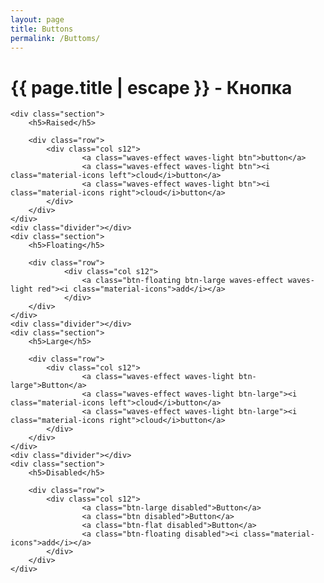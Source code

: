 ```yaml
---
layout: page
title: Buttons
permalink: /Buttoms/
---
```


<div class="container">
    <h1 class="page-title">{{ page.title | escape }} - Кнопка</h1>

    <div class="section">
        <h5>Raised</h5> 

        <div class="row">
            <div class="col s12">
                    <a class="waves-effect waves-light btn">button</a>
                    <a class="waves-effect waves-light btn"><i class="material-icons left">cloud</i>button</a>
                    <a class="waves-effect waves-light btn"><i class="material-icons right">cloud</i>button</a>
            </div>
        </div>
    </div>
    <div class="divider"></div>
    <div class="section">
        <h5>Floating</h5> 

        <div class="row">
                <div class="col s12">
                    <a class="btn-floating btn-large waves-effect waves-light red"><i class="material-icons">add</i></a>
                </div>
        </div>
    </div>
    <div class="divider"></div>
    <div class="section">
        <h5>Large</h5> 

        <div class="row">
            <div class="col s12">
                    <a class="waves-effect waves-light btn-large">Button</a>
                    <a class="waves-effect waves-light btn-large"><i class="material-icons left">cloud</i>button</a>
                    <a class="waves-effect waves-light btn-large"><i class="material-icons right">cloud</i>button</a>
            </div>
        </div>
    </div>
    <div class="divider"></div>
    <div class="section">
        <h5>Disabled</h5> 

        <div class="row">
            <div class="col s12">
                    <a class="btn-large disabled">Button</a>
                    <a class="btn disabled">Button</a>
                    <a class="btn-flat disabled">Button</a>
                    <a class="btn-floating disabled"><i class="material-icons">add</i></a>      
            </div>
        </div>
    </div>
</div>